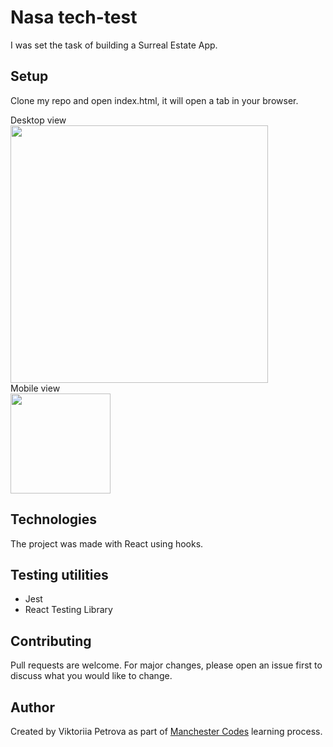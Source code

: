 # Nasa tech-test

I was set the task of building a Surreal Estate App.

## Setup

Clone my repo and open index.html, it will open a tab in your browser.

<p float="left">
    <div>Desktop view</div>
    <img src="" width="412" />
    <div>Mobile view</div>
    <img src="" width="160" />
</p>

## Technologies

The project was made with React using hooks.

<!-- The following packages were used:

- Axios
- PropTypes -->

## Testing utilities 

- Jest
- React Testing Library

## Contributing

Pull requests are welcome. For major changes, please open an issue first to discuss what you would like to change.

## Author

Created by Viktoriia Petrova as part of <a href="https://www.manchestercodes.com" target="_blank">Manchester Codes</a> learning process.